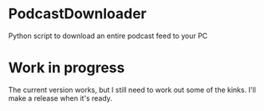 # PodcastDownloader
Python script to download an entire podcast feed to your PC

# Work in progress
The current version works, but I still need to work out some of the kinks. I'll make a release when it's ready.
